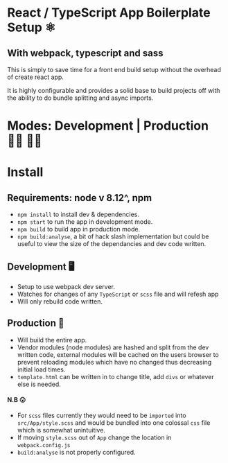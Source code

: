 # React / TypeScript App Boilerplate Setup ⚛
## With webpack, typescript and sass

This is simply to save time for a front end build setup without the overhead of create react app.

It is highly configurable and provides a solid base to build projects off with the ability to do bundle splitting and async imports.

# Modes: Development | Production 💃🏻 🕺🏻

# Install
## Requirements: node v 8.12^, npm
- `npm install` to install dev & dependencies.
- `npm start` to run the app in development mode.
- `npm build` to build app in production mode.
- `npm build:analyse`, a bit of hack slash implementation but could be useful to view the size of the dependancies and dev code written. 

## Development 🖥
- Setup to use webpack dev server.
- Watches for changes of any `TypeScript` or `scss` file and will refesh app
- Will only rebuild code written.

## Production 🎪
- Will build the entire app.
- Vendor modules (node modules) are hashed and split from the dev written code, external modules will be cached on the users browser to prevent reloading modules which have no changed thus decreasing initial load times.
- `template.html` can be written in to change title, add `divs` or whatever else is needed.

#### N.B 😮
- For `scss` files currently they would need to be `imported` into `src/App/style.scss` and would be bundled into one colossal `css` file which is somewhat unintuitive.
- If moving `style.scss` out of `App` change the location in `webpack.config.js`
- `build:analyse` is not properly configured.

